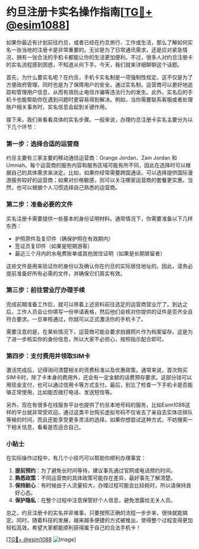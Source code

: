 # 约旦注册卡实名操作指南[[TG💪+ @esim1088](https://t.me/s/esim1088)]

如果你最近有计划前往约旦，或者已经在约旦旅行、工作或生活，那么了解如何实名一张当地的注册卡是非常重要的。无论是为了日常通讯需求，还是应对紧急情况，拥有一张合法的手机卡都能让你的生活更加便利。不过，很多人对约旦注册卡的实名流程感到困惑，不知道从何下手。今天，我们就来详细聊聊这个话题。

首先，为什么要实名呢？在约旦，手机卡实名制是一项强制性规定。这不仅是为了方便政府管理，同时也是为了保障用户的安全。通过实名制，运营商可以更好地追踪和管理用户信息，从而有效防止电信诈骗等违法行为的发生。此外，实名后的手机卡也能帮助你在遇到问题时更容易得到解决。例如，当你需要联系客服或者处理账户相关事务时，实名信息会起到关键作用。

接下来，我们来看看具体的实名步骤。一般来说，办理约旦注册卡实名主要分为以下几个环节：

### 第一步：选择合适的运营商

约旦主要有三家主要的移动通信运营商：Orange Jordan、Zain Jordan 和 Umniah。每个运营商的服务内容和服务区域可能有所不同，因此在选择时可以根据自己的具体需求来决定。比如，如果你经常需要跨国通话，可以选择提供国际漫游服务较好的运营商；如果对价格敏感，则可以关注哪家运营商的套餐更实惠。当然，也可以根据个人习惯选择自己熟悉的运营商。

### 第二步：准备必要的文件

实名注册卡需要提供一些基本的身份证明材料。通常情况下，你需要准备以下几样东西：
- 护照原件及复印件（确保护照在有效期内）
- 签证页复印件（如果是短期游客）
- 最近三个月内的水电费账单或其他居住证明（如果是长期居留者）

这些文件是用来验证你的身份以及确认你在约旦的实际居住地址的。因此，请务必提前准备好所有必需的文件，并确保它们真实有效。

### 第三步：前往营业厅办理手续

完成前期准备工作后，就可以带着上述资料前往选定的运营商营业厅了。到达之后，工作人员会让你填写一份申请表格，然后他们会核对你提供的证件是否齐全且符合要求。一旦审核通过，你就可以正式激活你的手机卡了。

需要注意的是，在某些情况下，运营商可能会要求拍摄照片作为档案留存。这是为了进一步核实你的身份信息，所以大家不必担心，按照指示配合即可。

### 第四步：支付费用并领取SIM卡

激活完成后，记得询问清楚相关的资费标准以及优惠政策。通常来说，首次购买SIM卡时，除了卡本身的费用外，还会有一定金额的话费预存要求。这部分钱可以用现金支付，也可以通过信用卡等方式支付。最后，别忘了检查一下手机卡是否能够正常使用，比如能否拨打电话、发送短信等。

另外，现在有很多在线服务平台也提供了约旦本地号码的服务，比如Esim1088这样的平台就非常受欢迎。通过这类平台购买虚拟号码不仅省去了亲自去实体店排队等候的时间，而且还能享受更多灵活的选择。如果你想尝试这种方式，不妨搜索一下相关信息，看看是否适合自己。

### 小贴士

在实际操作过程中，有几个小技巧可以帮助你顺利办理事宜：
1. **提前预约**：为了避免长时间等待，建议事先通过官网或电话预约时间。
2. **熟悉政策**：不同运营商的具体政策可能存在差异，最好事先了解清楚。
3. **保持耐心**：有时候由于人流量较大，办理过程可能会比较耗时，所以请保持良好心态。
4. **保护隐私**：在整个过程中注意保管好个人信息，避免泄露给无关人员。

总之，约旦注册卡的实名并非难事，只要按照正确的流程一步步来，很快就能搞定。同时，随着科技的发展，越来越多便捷的方式被推出，使得整个过程变得更加轻松高效。希望大家都能顺利获得属于自己的合法手机卡！

[[TG💪+ @esim1088](https://t.me/s/esim1088) ![Image](https://i.postimg.cc/4NQfJmqS/Snipaste-2025-05-13-00-14-12.png)]